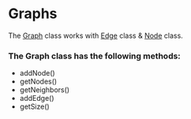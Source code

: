 # Graphs
The [Graph](Graph.java) class works with [Edge](Edge.java) class & [Node](Node.java) class.

### The Graph class has the following methods:
* addNode()
* getNodes()
* getNeighbors()
* addEdge()
* getSize()

